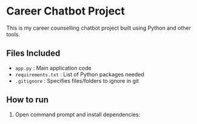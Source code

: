 # Career Chatbot Project

This is my career counselling chatbot project built using Python and other tools.

## Files Included

- `app.py` : Main application code  
- `requirements.txt` : List of Python packages needed  
- `.gitignore` : Specifies files/folders to ignore in git  

## How to run

1. Open command prompt and install dependencies:  
